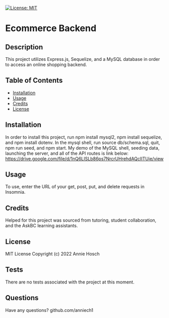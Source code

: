 
[![License: MIT](https://img.shields.io/badge/License-MIT-yellow.svg)](https://opensource.org/licenses/MIT)

# Ecommerce Backend
## Description
This project utilizes Express.js, Sequelize, and a MySQL database in order to access an online shopping backend.

## Table of Contents
- [Installation](#installation)
- [Usage](#usage)
- [Credits](#credits)
- [License](#license)


## Installation
In order to install this project, run npm install mysql2, npm install sequelize, and npm install dotenv. In the mysql shell, run source db/schema.sql, quit, npm run seed, and npm start.
My demo of the MySQL shell, seeding data, launching the server, and all of the API routes is link below:
https://drive.google.com/file/d/1nQ6LISLb86ps7NrcrUHrehdAQcIITUie/view


## Usage
To use, enter the URL of your get, post, put, and delete requests in Insomnia.
                           
## Credits 
Helped for this project was sourced from tutoring, student collaboration, and the AskBC learning assistants.

## License
MIT License Copyright (c) 2022 Annie Hosch 


## Tests
There are no tests associated with the project at this moment.

## Questions
Have any questions?
github.com/anniech1               
    

